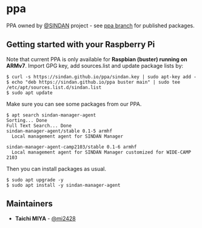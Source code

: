 # ppa

PPA owned by [@SINDAN](https://github.com/SINDAN) project - see [ppa branch](https://github.com/SINDAN/ppa/tree/ppa) for published packages.

## Getting started with your Raspberry Pi

Note that current PPA is only available for **Raspbian (buster) running on ARMv7**.
Import GPG key, add sources.list and update package lists by:

```
$ curl -s https://sindan.github.io/ppa/sindan.key | sudo apt-key add -
$ echo "deb https://sindan.github.io/ppa buster main" | sudo tee /etc/apt/sources.list.d/sindan.list
$ sudo apt update
```

Make sure you can see some packages from our PPA.

```
$ apt search sindan-manager-agent
Sorting... Done
Full Text Search... Done
sindan-manager-agent/stable 0.1-5 armhf
  Local management agent for SINDAN Manager

sindan-manager-agent-camp2103/stable 0.1-6 armhf
  Local management agent for SINDAN Manager customized for WIDE-CAMP 2103
```

Then you can install packages as usual.

```
$ sudo apt upgrade -y
$ sudo apt install -y sindan-manager-agent
```

## Maintainers

- **Taichi MIYA** - [@mi2428](https://github.com/mi2428)

